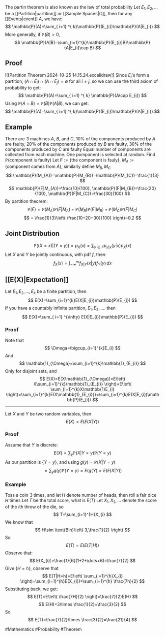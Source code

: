 The partin theorem is also known as the law of total probability
Let $E_{1},E_{2},\dots$ be a [[Partition|partition]] or [[Sample Spaces|$\Omega$]], then for any [[Events|event]] $A$, we have:
$$
\mathbb{P}(A)=\sum_{ i=1} ^{ k}\mathbb{P}(E_{i})\mathbb{P}(A|E_{i})  
$$
More generally, if $\mathbb{P}(B)>0$,
$$
\mathbb{P}(A|B)=\sum_{i=1}^{k}\mathbb{P}(E_{i}|B)\mathbb{P}(A|E_{i}\cap B)
$$
## Proof
![[Partition Theorem 2024-10-25 14.15.24.excalidraw]]
Since $E_{i}$'s form a partition, $(A\cap E_{i})\cap(A\cap E_{j})=\emptyset$ for all $i\neq j$, so we can use the third axiom of probability to get:
$$
\mathbb{P}(A)=\sum_{ i=1} ^{ k} \mathbb{P}(A\cap E_{i}) 
$$
Using $\mathbb{P}(A\cap B)=\mathbb{P}(B)\mathbb{P}(A|B)$, we can get:
$$
\mathbb{P}(A)=\sum_{ i=1} ^{ k}\mathbb{P}(E_{i})\mathbb{P}(A|E_{i})  
$$
## Example
There are $\hspace{0pt}3$ machines $A$, $B$, and $C$, $10\%$ of the components produced by $A$ are faulty, $20\%$ of the components produced by $B$ are faulty, $30\%$ of the components produced by $C$ are faulty
Equal number of components are collected from each machine. One pomponent is selected at random. Find $\mathbb{P}(\text{component is faulty})$
Let $F:=\{ \text{the component is fauly} \}$, $M_{A}:=\{ \text{component comes from }A \}$, similarly define $M_{B},M_{C}$
$$
\mathbb{P}(M_{A})=\mathbb{P}(M_{B})=\mathbb{P}(M_{C})=\frac{1}{3}
$$
$$
\mathbb{P}(F|M_{A})=\frac{10}{100}, \mathbb{P}(F|M_{B})=\frac{20}{100}, \mathbb{P}(F|M_{C})=\frac{30}{100}
$$
By partition theorem:
$$
\mathbb{P}(F)=\mathbb{P}(M_{A})\mathbb{P}(F|M_{A})+\mathbb{P}(M_{B})\mathbb{P}(F|M_{B})+\mathbb{P}(M_{C})\mathbb{P}(F|M_{C})
$$
$$
= \frac{1}{3}\left( \frac{10+20+30}{100} \right)=0.2
$$
## Joint Distribution
$$
\mathbb{P}((X=x)|(Y=y))=p_{X}(x)=\sum_{y\in \Gamma}p_{y|x}(y|x)p_{X}(x)
$$
Let $X$ and $Y$ be jointly continuous, with pdf $f$, then:
$$
f_{X}(x)=\int_{-\infty}^{\infty} f_{X|Y}(x|y)f_{Y}(y) \, dx 
$$
## [[E(X)|Expectation]]
Let $E_{1},E_{2},\dots,E_{k}$ be a finite partition, then
$$
E(X)=\sum_{i=1}^{k}E(X|E_{i})\mathbb{P}(E_{i})
$$
If you have a countably infinite partition, $E_{1},E_{2},\dots$. then
$$
E(X)=\sum_{ i=1} ^{\infty}  E(X|E_{i})\mathbb{P}(E_{i})
$$
### Proof
Note that
$$
\Omega=\bigcup_{i=1}^{k}E_{i}
$$
And 
$$
\mathbb{1}_{\Omega}=\sum_{i=1}^{k}\mathbb{1}_{E_{i}}
$$
Only for disjoint sets, and
$$
E(X)=E(X\mathbb{1}_{\Omega})=E\left( X\sum_{i=1}^{k}\mathbb{1}_{E_{i}} \right)=E\left( \sum_{i=1}^{k}X\mathbb{1}E_{i} \right)=\sum_{i=1}^{k}E(X\mathbb{1}_{E_{i}})=\sum_{i=1}^{k}E(X|E_{i})\mathbb{P}(E_{i})
$$
___
Let $X$ and $Y$ be two random variables, then
$$
E(X)=E(E(X|Y))
$$
### Proof
Assume that $Y$ is discrete:
$$
E(X)=\sum_{y}\mathbb{P}(X|Y=y)\mathbb{P}(Y=y)
$$
As our partition is $\{ Y=y \}$, and using $g(y)=\mathbb{P}(X|Y=y)$
$$
=\sum_{y}g(y)\mathbb{P}(Y=y)=E(g(Y)=E(E(X|Y))
$$
### Example
Toss a coin $\hspace{0pt}3$ times, and let $H$ denote number of heads, then roll a fair dice $H$ times
Let $T$ be the total score, what is $E(T)$
Let $X_{1},X_{2},\dots$ denote the score of the $i$th throw of the die, so
$$
T=\sum_{i=1}^{H}X_{i}
$$
We know that
$$
H\sim \text{Bin}\left( 3,\frac{1}{2} \right)
$$
So
$$
E(T)=E(E(T|H))
$$
Observe that:
$$
E(X_{i})=\frac{1}{6}(1+2+\dots+6)=\frac{7}{2}
$$
Give $\{ H=h \}$, observe that
$$
E(T|H=h)=E\left( \sum_{i=1}^{h}X_{i} \right)=\sum_{i=1}^{h}E(X_{i})=\sum_{i=1}^{h} \frac{7h}{2}
$$
Substituting back, we get:
$$
E(T)=E\left( \frac{7H}{2} \right)=\frac{7}{2}E(H)
$$
$$
 E(H)=3\times \frac{1}{2}=\frac{3}{2}
$$
So
$$
E(T)=\frac{7}{2}\times \frac{3}{2}=\frac{21}{4}
$$



#Mathematics #Probability #Theorem  
